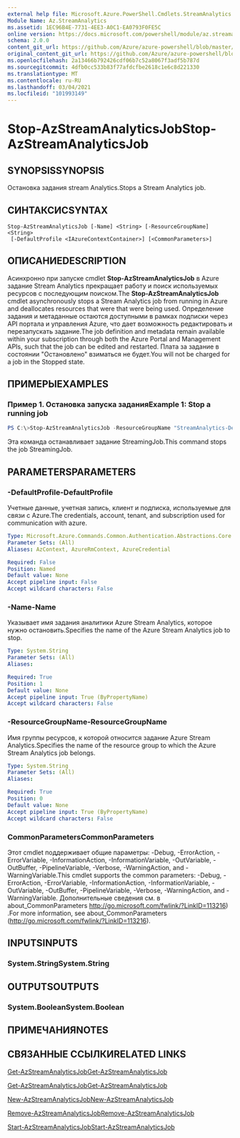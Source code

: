 ```yaml
---
external help file: Microsoft.Azure.PowerShell.Cmdlets.StreamAnalytics.dll-Help.xml
Module Name: Az.StreamAnalytics
ms.assetid: 1EC96B4E-7731-4EE3-A0C1-EA0793F0FE5C
online version: https://docs.microsoft.com/powershell/module/az.streamanalytics/stop-azstreamanalyticsjob
schema: 2.0.0
content_git_url: https://github.com/Azure/azure-powershell/blob/master/src/StreamAnalytics/StreamAnalytics/help/Stop-AzStreamAnalyticsJob.md
original_content_git_url: https://github.com/Azure/azure-powershell/blob/master/src/StreamAnalytics/StreamAnalytics/help/Stop-AzStreamAnalyticsJob.md
ms.openlocfilehash: 2a13466b792426cdf06b7c52a8067f3adf5b787d
ms.sourcegitcommit: 4dfb0cc533b83f77afdcfbe2618c1e6c8d221330
ms.translationtype: MT
ms.contentlocale: ru-RU
ms.lasthandoff: 03/04/2021
ms.locfileid: "101993149"
---
```

# <span data-ttu-id="60576-101">Stop-AzStreamAnalyticsJob</span><span class="sxs-lookup"><span data-stu-id="60576-101">Stop-AzStreamAnalyticsJob</span></span>

## <span data-ttu-id="60576-102">SYNOPSIS</span><span class="sxs-lookup"><span data-stu-id="60576-102">SYNOPSIS</span></span>
<span data-ttu-id="60576-103">Остановка задания stream Analytics.</span><span class="sxs-lookup"><span data-stu-id="60576-103">Stops a Stream Analytics job.</span></span>

## <span data-ttu-id="60576-104">СИНТАКСИС</span><span class="sxs-lookup"><span data-stu-id="60576-104">SYNTAX</span></span>

```
Stop-AzStreamAnalyticsJob [-Name] <String> [-ResourceGroupName] <String>
 [-DefaultProfile <IAzureContextContainer>] [<CommonParameters>]
```

## <span data-ttu-id="60576-105">ОПИСАНИЕ</span><span class="sxs-lookup"><span data-stu-id="60576-105">DESCRIPTION</span></span>
<span data-ttu-id="60576-106">Асинхронно при запуске cmdlet **Stop-AzStreamAnalyticsJob** в Azure задание Stream Analytics прекращает работу и поиск используемых ресурсов с последующим поиском.</span><span class="sxs-lookup"><span data-stu-id="60576-106">The **Stop-AzStreamAnalyticsJob** cmdlet asynchronously stops a Stream Analytics job from running in Azure and deallocates resources that were that were being used.</span></span>
<span data-ttu-id="60576-107">Определение задания и метаданные остаются доступными в рамках подписки через API портала и управления Azure, что дает возможность редактировать и перезапускать задание.</span><span class="sxs-lookup"><span data-stu-id="60576-107">The job definition and metadata remain available within your subscription through both the Azure Portal and Management APIs, such that the job can be edited and restarted.</span></span>
<span data-ttu-id="60576-108">Плата за задание в состоянии "Остановлено" взиматься не будет.</span><span class="sxs-lookup"><span data-stu-id="60576-108">You will not be charged for a job in the Stopped state.</span></span>

## <span data-ttu-id="60576-109">ПРИМЕРЫ</span><span class="sxs-lookup"><span data-stu-id="60576-109">EXAMPLES</span></span>

### <span data-ttu-id="60576-110">Пример 1. Остановка запуска задания</span><span class="sxs-lookup"><span data-stu-id="60576-110">Example 1: Stop a running job</span></span>
```powershell
PS C:\>Stop-AzStreamAnalyticsJob -ResourceGroupName "StreamAnalytics-Default-West-US" -Name "StreamingJob"
```

<span data-ttu-id="60576-111">Эта команда останавливает задание StreamingJob.</span><span class="sxs-lookup"><span data-stu-id="60576-111">This command stops the job StreamingJob.</span></span>

## <span data-ttu-id="60576-112">PARAMETERS</span><span class="sxs-lookup"><span data-stu-id="60576-112">PARAMETERS</span></span>

### <span data-ttu-id="60576-113">-DefaultProfile</span><span class="sxs-lookup"><span data-stu-id="60576-113">-DefaultProfile</span></span>
<span data-ttu-id="60576-114">Учетные данные, учетная запись, клиент и подписка, используемые для связи с Azure.</span><span class="sxs-lookup"><span data-stu-id="60576-114">The credentials, account, tenant, and subscription used for communication with azure.</span></span>

```yaml
Type: Microsoft.Azure.Commands.Common.Authentication.Abstractions.Core.IAzureContextContainer
Parameter Sets: (All)
Aliases: AzContext, AzureRmContext, AzureCredential

Required: False
Position: Named
Default value: None
Accept pipeline input: False
Accept wildcard characters: False
```

### <span data-ttu-id="60576-115">-Name</span><span class="sxs-lookup"><span data-stu-id="60576-115">-Name</span></span>
<span data-ttu-id="60576-116">Указывает имя задания аналитики Azure Stream Analytics, которое нужно остановить.</span><span class="sxs-lookup"><span data-stu-id="60576-116">Specifies the name of the Azure Stream Analytics job to stop.</span></span>

```yaml
Type: System.String
Parameter Sets: (All)
Aliases:

Required: True
Position: 1
Default value: None
Accept pipeline input: True (ByPropertyName)
Accept wildcard characters: False
```

### <span data-ttu-id="60576-117">-ResourceGroupName</span><span class="sxs-lookup"><span data-stu-id="60576-117">-ResourceGroupName</span></span>
<span data-ttu-id="60576-118">Имя группы ресурсов, к которой относится задание Azure Stream Analytics.</span><span class="sxs-lookup"><span data-stu-id="60576-118">Specifies the name of the resource group to which the Azure Stream Analytics job belongs.</span></span>

```yaml
Type: System.String
Parameter Sets: (All)
Aliases:

Required: True
Position: 0
Default value: None
Accept pipeline input: True (ByPropertyName)
Accept wildcard characters: False
```

### <span data-ttu-id="60576-119">CommonParameters</span><span class="sxs-lookup"><span data-stu-id="60576-119">CommonParameters</span></span>
<span data-ttu-id="60576-120">Этот cmdlet поддерживает общие параметры: -Debug, -ErrorAction, -ErrorVariable, -InformationAction, -InformationVariable, -OutVariable, -OutBuffer, -PipelineVariable, -Verbose, -WarningAction, and -WarningVariable.</span><span class="sxs-lookup"><span data-stu-id="60576-120">This cmdlet supports the common parameters: -Debug, -ErrorAction, -ErrorVariable, -InformationAction, -InformationVariable, -OutVariable, -OutBuffer, -PipelineVariable, -Verbose, -WarningAction, and -WarningVariable.</span></span> <span data-ttu-id="60576-121">Дополнительные сведения см. в about_CommonParameters http://go.microsoft.com/fwlink/?LinkID=113216) .</span><span class="sxs-lookup"><span data-stu-id="60576-121">For more information, see about_CommonParameters (http://go.microsoft.com/fwlink/?LinkID=113216).</span></span>

## <span data-ttu-id="60576-122">INPUTS</span><span class="sxs-lookup"><span data-stu-id="60576-122">INPUTS</span></span>

### <span data-ttu-id="60576-123">System.String</span><span class="sxs-lookup"><span data-stu-id="60576-123">System.String</span></span>

## <span data-ttu-id="60576-124">OUTPUTS</span><span class="sxs-lookup"><span data-stu-id="60576-124">OUTPUTS</span></span>

### <span data-ttu-id="60576-125">System.Boolean</span><span class="sxs-lookup"><span data-stu-id="60576-125">System.Boolean</span></span>

## <span data-ttu-id="60576-126">ПРИМЕЧАНИЯ</span><span class="sxs-lookup"><span data-stu-id="60576-126">NOTES</span></span>

## <span data-ttu-id="60576-127">СВЯЗАННЫЕ ССЫЛКИ</span><span class="sxs-lookup"><span data-stu-id="60576-127">RELATED LINKS</span></span>

[<span data-ttu-id="60576-128">Get-AzStreamAnalyticsJob</span><span class="sxs-lookup"><span data-stu-id="60576-128">Get-AzStreamAnalyticsJob</span></span>](./Get-AzStreamAnalyticsJob.md)

[<span data-ttu-id="60576-129">Get-AzStreamAnalyticsJob</span><span class="sxs-lookup"><span data-stu-id="60576-129">Get-AzStreamAnalyticsJob</span></span>](./Get-AzStreamAnalyticsJob.md)

[<span data-ttu-id="60576-130">New-AzStreamAnalyticsJob</span><span class="sxs-lookup"><span data-stu-id="60576-130">New-AzStreamAnalyticsJob</span></span>](./New-AzStreamAnalyticsJob.md)

[<span data-ttu-id="60576-131">Remove-AzStreamAnalyticsJob</span><span class="sxs-lookup"><span data-stu-id="60576-131">Remove-AzStreamAnalyticsJob</span></span>](./Remove-AzStreamAnalyticsJob.md)

[<span data-ttu-id="60576-132">Start-AzStreamAnalyticsJob</span><span class="sxs-lookup"><span data-stu-id="60576-132">Start-AzStreamAnalyticsJob</span></span>](./Start-AzStreamAnalyticsJob.md)


